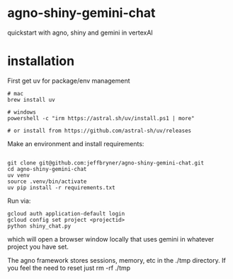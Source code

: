 # agno-shiny-gemini-chat
quickstart with agno, shiny and gemini in vertexAI

# installation
First get uv for package/env management
```
# mac
brew install uv

# windows
powershell -c "irm https://astral.sh/uv/install.ps1 | more"

# or install from https://github.com/astral-sh/uv/releases

```

Make an environment and install requirements: 

```

git clone git@github.com:jeffbryner/agno-shiny-gemini-chat.git
cd agno-shiny-gemini-chat
uv venv
source .venv/bin/activate
uv pip install -r requirements.txt

```

Run via: 

```
gcloud auth application-default login
gcloud config set project <projectid>
python shiny_chat.py
```
which will open a browser window locally that uses gemini in whatever project you have set.

The agno framework stores sessions, memory, etc in the ./tmp directory. If you feel the need to reset just rm -rf ./tmp


